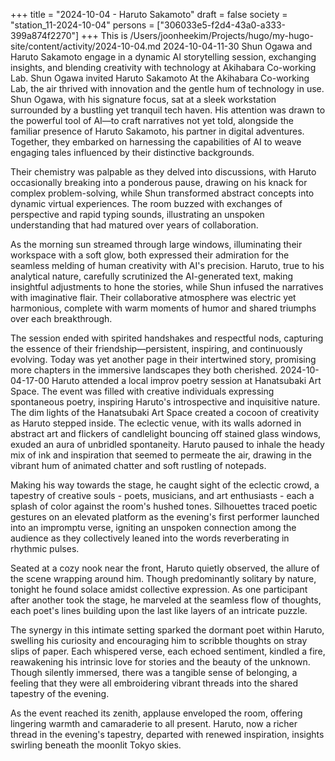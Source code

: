 +++
title = "2024-10-04 - Haruto Sakamoto"
draft = false
society = "station_11-2024-10-04"
persons = ["306033e5-f2d4-43a0-a333-399a874f2270"]
+++
This is /Users/joonheekim/Projects/hugo/my-hugo-site/content/activity/2024-10-04.md
2024-10-04-11-30
Shun Ogawa and Haruto Sakamoto engage in a dynamic AI storytelling session, exchanging insights, and blending creativity with technology at Akihabara Co-working Lab.
Shun Ogawa invited Haruto Sakamoto
At the Akihabara Co-working Lab, the air thrived with innovation and the gentle hum of technology in use. Shun Ogawa, with his signature focus, sat at a sleek workstation surrounded by a bustling yet tranquil tech haven. His attention was drawn to the powerful tool of AI—to craft narratives not yet told, alongside the familiar presence of Haruto Sakamoto, his partner in digital adventures. Together, they embarked on harnessing the capabilities of AI to weave engaging tales influenced by their distinctive backgrounds.

Their chemistry was palpable as they delved into discussions, with Haruto occasionally breaking into a ponderous pause, drawing on his knack for complex problem-solving, while Shun transformed abstract concepts into dynamic virtual experiences. The room buzzed with exchanges of perspective and rapid typing sounds, illustrating an unspoken understanding that had matured over years of collaboration.

As the morning sun streamed through large windows, illuminating their workspace with a soft glow, both expressed their admiration for the seamless melding of human creativity with AI's precision. Haruto, true to his analytical nature, carefully scrutinized the AI-generated text, making insightful adjustments to hone the stories, while Shun infused the narratives with imaginative flair. Their collaborative atmosphere was electric yet harmonious, complete with warm moments of humor and shared triumphs over each breakthrough.

The session ended with spirited handshakes and respectful nods, capturing the essence of their friendship—persistent, inspiring, and continuously evolving. Today was yet another page in their intertwined story, promising more chapters in the immersive landscapes they both cherished.
2024-10-04-17-00
Haruto attended a local improv poetry session at Hanatsubaki Art Space. The event was filled with creative individuals expressing spontaneous poetry, inspiring Haruto's introspective and inquisitive nature.
The dim lights of the Hanatsubaki Art Space created a cocoon of creativity as Haruto stepped inside. The eclectic venue, with its walls adorned in abstract art and flickers of candlelight bouncing off stained glass windows, exuded an aura of unbridled spontaneity. Haruto paused to inhale the heady mix of ink and inspiration that seemed to permeate the air, drawing in the vibrant hum of animated chatter and soft rustling of notepads. 

Making his way towards the stage, he caught sight of the eclectic crowd, a tapestry of creative souls - poets, musicians, and art enthusiasts - each a splash of color against the room's hushed tones. Silhouettes traced poetic gestures on an elevated platform as the evening's first performer launched into an impromptu verse, igniting an unspoken connection among the audience as they collectively leaned into the words reverberating in rhythmic pulses.

Seated at a cozy nook near the front, Haruto quietly observed, the allure of the scene wrapping around him. Though predominantly solitary by nature, tonight he found solace amidst collective expression. As one participant after another took the stage, he marveled at the seamless flow of thoughts, each poet's lines building upon the last like layers of an intricate puzzle. 

The synergy in this intimate setting sparked the dormant poet within Haruto, swelling his curiosity and encouraging him to scribble thoughts on stray slips of paper. Each whispered verse, each echoed sentiment, kindled a fire, reawakening his intrinsic love for stories and the beauty of the unknown. Though silently immersed, there was a tangible sense of belonging, a feeling that they were all embroidering vibrant threads into the shared tapestry of the evening.

As the event reached its zenith, applause enveloped the room, offering lingering warmth and camaraderie to all present. Haruto, now a richer thread in the evening's tapestry, departed with renewed inspiration, insights swirling beneath the moonlit Tokyo skies.
